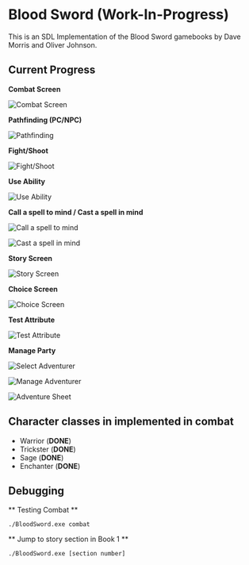 # Blood Sword (Work-In-Progress)

This is an SDL Implementation of the Blood Sword gamebooks by Dave Morris and Oliver Johnson.

## Current Progress

**Combat Screen**

![Combat Screen](/screenshots/combat-screen.png)

**Pathfinding (PC/NPC)**

![Pathfinding](/screenshots/pathfinding.png)

**Fight/Shoot**

![Fight/Shoot](/screenshots/shoot.png)

**Use Ability**

![Use Ability](/screenshots/use-ability.png)

**Call a spell to mind / Cast a spell in mind**

![Call a spell to mind](/screenshots/call-to-mind.png)

![Cast a spell in mind](/screenshots/cast-spell.png)

**Story Screen**

![Story Screen](/screenshots/story-screen.png)

**Choice Screen**

![Choice Screen](/screenshots/choice-screen.png)

**Test Attribute**

![Test Attribute](/screenshots/test-attribute.png)

**Manage Party**

![Select Adventurer](/screenshots/select-adventurer.png)

![Manage Adventurer](/screenshots/manage-adventurer.png)

![Adventure Sheet](/screenshots/adventurer-stats.png)

## Character classes in implemented in combat

- Warrior (**DONE**)
- Trickster (**DONE**)
- Sage (**DONE**)
- Enchanter (**DONE**)

## Debugging

** Testing Combat **

```
./BloodSword.exe combat
```

** Jump to story section in Book 1 **

```
./BloodSword.exe [section number]
```
